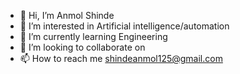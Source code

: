 - 👋 Hi, I’m Anmol Shinde
- 👀 I’m interested in Artificial intelligence/automation
- 🌱 I’m currently learning Engineering
- 💞️ I’m looking to collaborate on 
- 📫 How to reach me shindeanmol125@gmail.com

<!---
shindeanmol/shindeanmol is a ✨ special ✨ repository because its `README.md` (this file) appears on your GitHub profile.
You can click the Preview link to take a look at your changes.
--->
